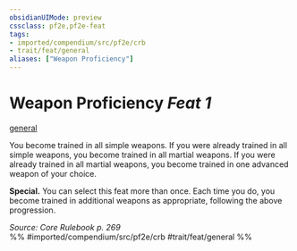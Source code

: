 ```yaml
---
obsidianUIMode: preview
cssclass: pf2e,pf2e-feat
tags:
- imported/compendium/src/pf2e/crb
- trait/feat/general
aliases: ["Weapon Proficiency"]
---
```

# Weapon Proficiency  *Feat 1*  
[general](general.md)  


You become trained in all simple weapons. If you were already trained in all simple weapons, you become trained in all martial weapons. If you were already trained in all martial weapons, you become trained in one advanced weapon of your choice.

**Special.** You can select this feat more than once. Each time you do, you become trained in additional weapons as appropriate, following the above progression.

*Source: Core Rulebook p. 269*  
%% #imported/compendium/src/pf2e/crb #trait/feat/general %%
